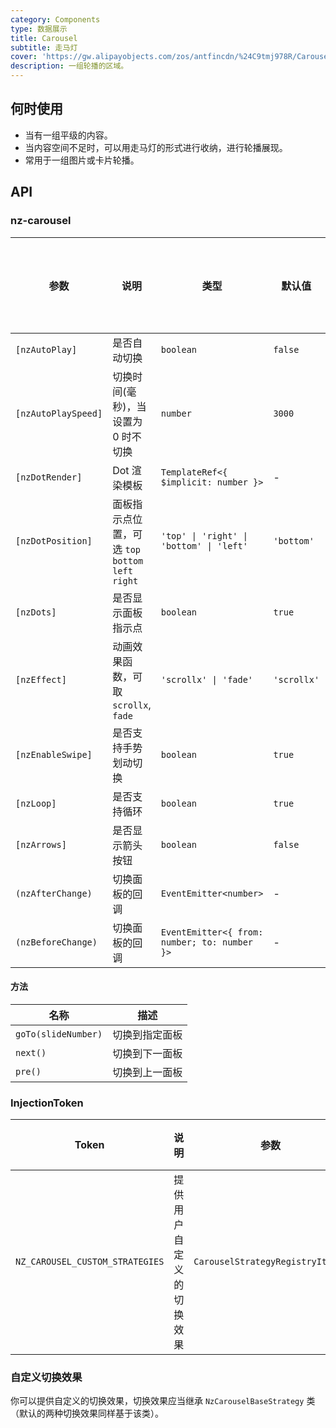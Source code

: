 ```yaml
---
category: Components
type: 数据展示
title: Carousel
subtitle: 走马灯
cover: 'https://gw.alipayobjects.com/zos/antfincdn/%24C9tmj978R/Carousel.svg'
description: 一组轮播的区域。
---
```


## 何时使用

- 当有一组平级的内容。
- 当内容空间不足时，可以用走马灯的形式进行收纳，进行轮播展现。
- 常用于一组图片或卡片轮播。

## API

### nz-carousel

| 参数                | 说明                                               | 类型                                         | 默认值      | 支持全局配置 |
| ------------------- | -------------------------------------------------- | -------------------------------------------- | ----------- | ------------ |
| `[nzAutoPlay]`      | 是否自动切换                                       | `boolean`                                    | `false`     | ✅           |
| `[nzAutoPlaySpeed]` | 切换时间(毫秒)，当设置为 0 时不切换                | `number`                                     | `3000`      | ✅           |
| `[nzDotRender]`     | Dot 渲染模板                                       | `TemplateRef<{ $implicit: number }>`         | -           |
| `[nzDotPosition]`   | 面板指示点位置，可选 `top` `bottom` `left` `right` | `'top' \| 'right' \| 'bottom' \| 'left'`     | `'bottom'`  | ✅           |
| `[nzDots]`          | 是否显示面板指示点                                 | `boolean`                                    | `true`      | ✅           |
| `[nzEffect]`        | 动画效果函数，可取 `scrollx`, `fade`               | `'scrollx' \| 'fade'`                        | `'scrollx'` | ✅           |
| `[nzEnableSwipe]`   | 是否支持手势划动切换                               | `boolean`                                    | `true`      | ✅           |
| `[nzLoop]`          | 是否支持循环                                       | `boolean`                                    | `true`      | ✅           |
| `[nzArrows]`        | 是否显示箭头按钮                                   | `boolean`                                    | `false`     | -            |
| `(nzAfterChange)`   | 切换面板的回调                                     | `EventEmitter<number>`                       | -           |
| `(nzBeforeChange)`  | 切换面板的回调                                     | `EventEmitter<{ from: number; to: number }>` | -           |

#### 方法

| 名称                  | 描述      |
|---------------------|---------|
| `goTo(slideNumber)` | 切换到指定面板 |
| `next()`            | 切换到下一面板 |
| `pre()`             | 切换到上一面板 |

### InjectionToken

| Token                           | 说明           | 参数                               | 默认值 |
|---------------------------------|--------------|----------------------------------|-----|
| `NZ_CAROUSEL_CUSTOM_STRATEGIES` | 提供用户自定义的切换效果 | `CarouselStrategyRegistryItem[]` | -   |

### 自定义切换效果

你可以提供自定义的切换效果，切换效果应当继承 `NzCarouselBaseStrategy` 类（默认的两种切换效果同样基于该类）。
